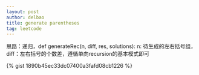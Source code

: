 ```yaml
---
layout: post
author: delbao
title: generate parentheses 
tag: leetcode
---
```


思路：递归，def generateRec(n, diff, res, solutions): n: 待生成的左右括号组，diff：左右括号的个数差，遵循单向recursion的基本模式即可

{% gist 1890b45ec33dc07400a3fafd08cb1226 %}
